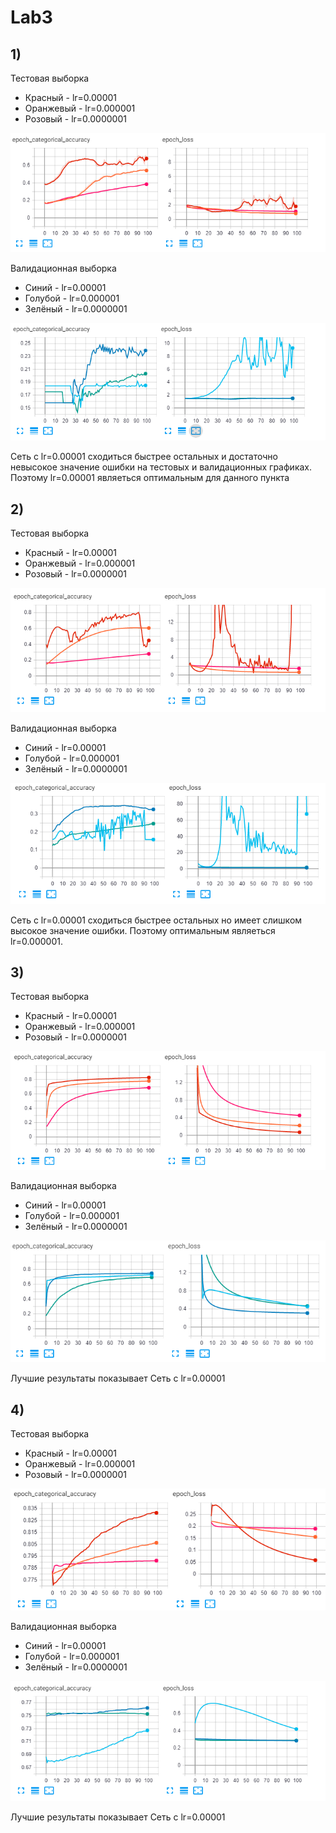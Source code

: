 # Lab3


## 1)   
  
  Тестовая выборка
  * Красный - lr=0.00001
  * Оранжевый - lr=0.000001
  * Розовый - lr=0.0000001
  
  ![1](/png/2a_train.png)
  
  Валидационная выборка
  * Синий - lr=0.00001
  * Голубой - lr=0.000001
  * Зелёный - lr=0.0000001
  
  
  ![1](/png/2a_val.png)

  Сеть с lr=0.00001 сходиться быстрее остальных и достаточно невысокое значение ошибки на тестовых и валидационных графиках. Поэтому lr=0.00001 являеться оптимальным для данного   пункта
  
  ## 2)   

   Тестовая выборка
  * Красный - lr=0.00001
  * Оранжевый - lr=0.000001
  * Розовый - lr=0.0000001
  
  ![1](/png/3c_train1.png)
  
  Валидационная выборка
  * Синий - lr=0.00001
  * Голубой - lr=0.000001
  * Зелёный - lr=0.0000001
  
  
  ![1](/png/3c_val1.png)
  
   Сеть с lr=0.00001 сходиться быстрее остальных но имеет слишком высокое значение ошибки. Поэтому оптимальным являеться lr=0.000001.

  
   ## 3)   

  Тестовая выборка
  * Красный - lr=0.00001
  * Оранжевый - lr=0.000001
  * Розовый - lr=0.0000001
  
  ![1](/png/3d_train.png)
  
  Валидационная выборка
  * Синий - lr=0.00001
  * Голубой - lr=0.000001
  * Зелёный - lr=0.0000001
  
  ![1](/png/3d_val.png)
  
   Лучшие результаты показывает Сеть с lr=0.00001
  
   ## 4)   
   Тестовая выборка
  * Красный - lr=0.00001
  * Оранжевый - lr=0.000001
  * Розовый - lr=0.0000001
  
  ![1](/png/3e_train.png)
  
  Валидационная выборка
  * Синий - lr=0.00001
  * Голубой - lr=0.000001
  * Зелёный - lr=0.0000001
  
  ![1](/png/3e_val.png)
  
  Лучшие результаты показывает Сеть с lr=0.00001
